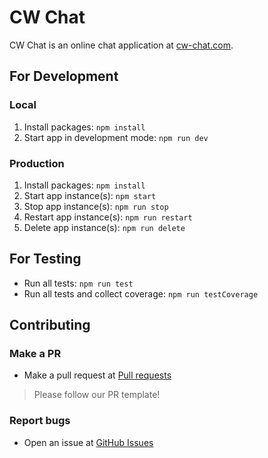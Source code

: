 # CW Chat

CW Chat is an online chat application at [cw-chat.com](https://cw-chat.com).

## For Development

### Local

1. Install packages: `npm install`
2. Start app in development mode: `npm run dev`

### Production

1. Install packages: `npm install`
1. Start app instance(s): `npm start`
1. Stop app instance(s): `npm run stop`
1. Restart app instance(s): `npm run restart`
1. Delete app instance(s): `npm run delete`

## For Testing

- Run all tests: `npm run test`
- Run all tests and collect coverage: `npm run testCoverage`

## Contributing

### Make a PR

- Make a pull request at [Pull requests](https://github.com/shyamajp/gatsby-theme-paste/pulls)

> Please follow our PR template!

### Report bugs

- Open an issue at [GitHub Issues](https://github.com/shyamajp/meripirn/issues)
